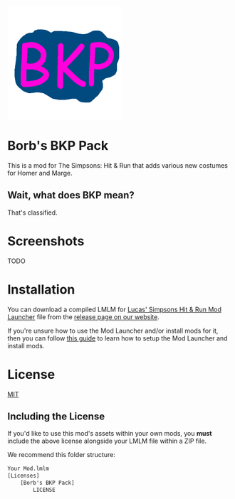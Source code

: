 ![Mod Icon](https://github.com/donutteam/borbs-bkp-pack/blob/main/Mods/Borb's%20BKP%20Pack/Icon.png)

# Borb's BKP Pack
This is a mod for The Simpsons: Hit & Run that adds various new costumes for Homer and Marge.

## Wait, what does BKP mean?
That's classified.

# Screenshots
TODO

# Installation
You can download a compiled LMLM for [Lucas' Simpsons Hit & Run Mod Launcher](https://donutteam.com/releases/view/lucas-mod-launcher) file from the [release page on our website](https://donutteam.com/releases/view/donut-mod-3).

If you're unsure how to use the Mod Launcher and/or install mods for it, then you can follow [this guide](https://docs.donutteam.com/docs/lucasmodlauncher/setup) to learn how to setup the Mod Launcher and install mods.

# License
[MIT](LICENSE)

## Including the License
If you'd like to use this mod's assets within your own mods, you **must** include the above license alongside your LMLM file within a ZIP file.

We recommend this folder structure:

```
Your Mod.lmlm
[Licenses]
	[Borb's BKP Pack]
		LICENSE
```
